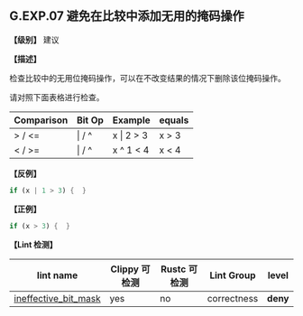 ## G.EXP.07    避免在比较中添加无用的掩码操作

**【级别】** 建议

**【描述】**

检查比较中的无用位掩码操作，可以在不改变结果的情况下删除该位掩码操作。

请对照下面表格进行检查。

|Comparison	| Bit Op |Example	| equals |
| ------ | ---- | --------- | ------ |
|\> / <= |	&#124; / ^ | x &#124; 2 > 3 | x > 3 |
|< / >= |	&#124; / ^ | x ^ 1 < 4 | x < 4 |

**【反例】**

```rust
if (x | 1 > 3) {  }
```

**【正例】**

```rust
if (x > 3) {  }
```

**【Lint 检测】**

| lint name                                                    | Clippy 可检测 | Rustc 可检测 | Lint Group | level |
| ------------------------------------------------------------ | ------------- | ------------ | ---------- | ----- |
| [ineffective_bit_mask](https://rust-lang.github.io/rust-clippy/master/#ineffective_bit_mask) | yes           | no           | correctness | **deny**  |

